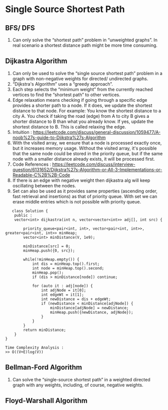 # Single Source Shortest Path

## BFS/ DFS

1. Can only solve the “shortest path” problem in “unweighted graphs”. In real scenario a shortest distance path might be more time consuming. 

## Dijkastra Algorithm

1. Can only be used to solve the “single source shortest path” problem in a graph with non-negative weights for directed/ undirected graphs.
2. “Dijkstra's Algorithm” uses a “greedy approach”.
3. Each step selects the “minimum weight” from the currently reached vertices to find the “shortest path” to other vertices.
4. Edge relaxation means checking if going through a specific edge provides a shorter path to a node. If it does, we update the shortest distance to that node. For example: You know the shortest distance to a city A. You check if taking the road (edge) from A to city B gives a shorter distance to B than what you already know. If yes, update the shortest distance to B. This is called relaxing the edge.
5. Intuition : https://leetcode.com/discuss/general-discussion/1059477/A-noob%27s-guide-to-Djikstra%27s-Algorithm
6. With the visited array, we ensure that a node is processed exactly once, but it increases memory usage. Without the visited array, it's possible that the same node could be stored in the priority queue, but if the same node with a smaller distance already exists, it will be processed first.
7. Code References : https://leetcode.com/discuss/interview-question/6131652/Dijkstra%27s-Algorithm-or-All-3-Implementations-or-Readable-C%2B%2B-Code
8. If there is an edge with negative weight then dijkastra alg will keep oscillating between the nodes.
9. Set can also be used as it provides same properties (ascending order, fast retrieval and insertions) as that of priority queue. With set we can erase middle entries which is not possible with priority queue. 

```
   class Solution {
    public : 
    vector<int> dijkastra(int n, vector<vector<int>> adj[], int src) {
        
        priority_queue<pair<int, int>, vector<pair<int, int>>, greater<pair<int, int>> minHeap;
        vector<int> minDistance(V, 1e9);
        
        minDistance[src] = 0;
        minHeap.push({0, src});
        
        while(!minHeap.empty()) {
            int dis = minHeap.top().first;
            int node = minHeap.top().second;
            minHeap.pop();
            if (dis > minDistance[node]) continue;
            
            for (auto it : adj[node]) {
                int adjNode = it[0];
                int edgeWt = it[1];
                int newDistance = dis + edgeWt;
                if (newDistance < minDistance[adjNode]) {
                    minDistance[adjNode] = newDistance;
                    minHeap.push({newDistance, adjNode});
                }
            }
        }
        return minDistance;
    }
}

Time Complexity Analysis :
>> O((V+E)log(V))

```

## Bellman-Ford Algorithm

1. Can solve the “single-source shortest path” in a weighted directed graph with any weights, including, of course, negative weights.

## Floyd-Warshall Algorithm
